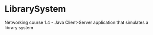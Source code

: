 # LibrarySystem
Networking course 1.4 - Java Client-Server application that simulates a library system
